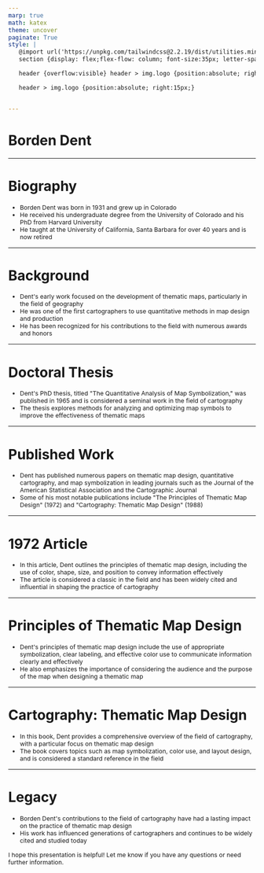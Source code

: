 ```yaml
---
marp: true
math: katex
theme: uncover
paginate: True
style: |
   @import url('https://unpkg.com/tailwindcss@2.2.19/dist/utilities.min.css');
   section {display: flex;flex-flow: column; font-size:35px; letter-spacing:1.4px;}

   header {overflow:visible} header > img.logo {position:absolute; right:15px;}

   header > img.logo {position:absolute; right:15px;}


---
```

<!-- backgroundColor: white -->
<!-- _class: lead -->

 # Borden Dent

---
<style scoped>p,li {font-size:0.88em}</style>

 # **Biography**

- Borden Dent was born in 1931 and grew up in Colorado
- He received his undergraduate degree from the University of Colorado and his PhD from Harvard University
- He taught at the University of California, Santa Barbara for over 40 years and is now retired

---
<style scoped>p,li {font-size:0.88em}</style>

 # Background
- Dent's early work focused on the development of thematic maps, particularly in the field of geography
- He was one of the first cartographers to use quantitative methods in map design and production
- He has been recognized for his contributions to the field with numerous awards and honors


---
<style scoped>p,li {font-size:0.92em}</style>

 # Doctoral Thesis
- Dent's PhD thesis, titled "The Quantitative Analysis of Map Symbolization," was published in 1965 and is considered a seminal work in the field of cartography
- The thesis explores methods for analyzing and optimizing map symbols to improve the effectiveness of thematic maps


---
<style scoped>p,li {font-size:0.92em}</style>

 # Published Work
- Dent has published numerous papers on thematic map design, quantitative cartography, and map symbolization in leading journals such as the Journal of the American Statistical Association and the Cartographic Journal
- Some of his most notable publications include "The Principles of Thematic Map Design" (1972) and "Cartography: Thematic Map Design" (1988)


---
<style scoped>p,li {font-size:0.92em}</style>

 # 1972 Article
- In this article, Dent outlines the principles of thematic map design, including the use of color, shape, size, and position to convey information effectively
- The article is considered a classic in the field and has been widely cited and influential in shaping the practice of cartography


---
<style scoped>p,li {font-size:0.92em}</style>

 # Principles of Thematic Map Design

- Dent's principles of thematic map design include the use of appropriate symbolization, clear labeling, and effective color use to communicate information clearly and effectively
- He also emphasizes the importance of considering the audience and the purpose of the map when designing a thematic map

---
<style scoped>p,li {font-size:0.92em}</style>

 # Cartography: Thematic Map Design
- In this book, Dent provides a comprehensive overview of the field of cartography, with a particular focus on thematic map design
- The book covers topics such as map symbolization, color use, and layout design, and is considered a standard reference in the field


---
<style scoped>p,li {font-size:0.88em}</style>

 # **Legacy**

- Borden Dent's contributions to the field of cartography have had a lasting impact on the practice of thematic map design
- His work has influenced generations of cartographers and continues to be widely cited and studied today

I hope this presentation is helpful! Let me know if you have any questions or need further information.